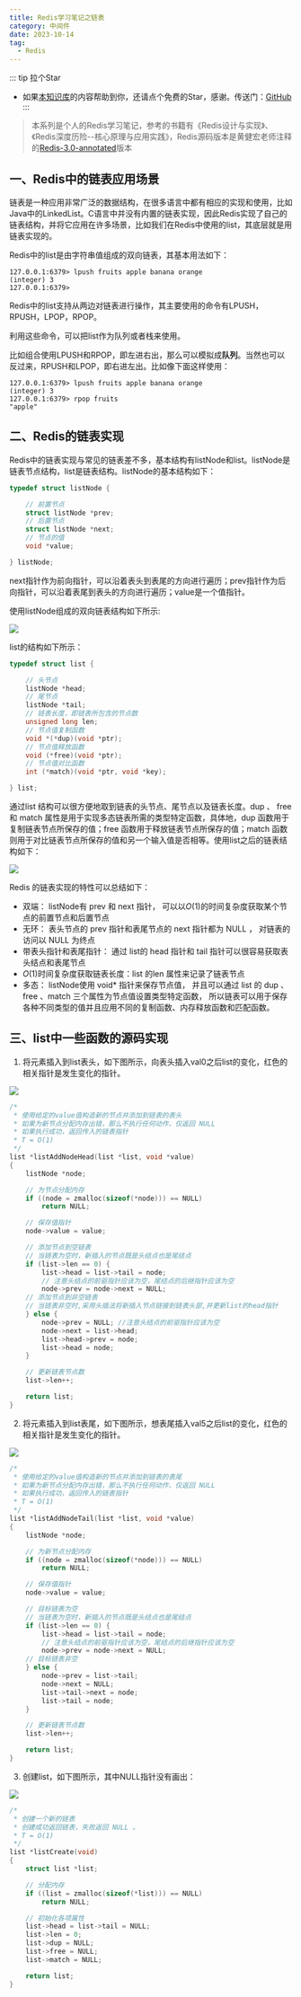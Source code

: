 ```yaml
---
title: Redis学习笔记之链表
category: 中间件
date: 2023-10-14
tag:
  - Redis
---
```

::: tip 拉个Star
- 如果<a href='https://github.com/shzyjbr/person-database' target='blank'>本知识库</a>的内容帮助到你，还请点个免费的Star，感谢。传送门：<a href='https://github.com/shzyjbr/person-database' target='blank'>GitHub</a>
:::

> 本系列是个人的Redis学习笔记，参考的书籍有《Redis设计与实现》、《Redis深度历险--核心原理与应用实践》，Redis源码版本是黄健宏老师注释的[Redis-3.0-annotated](https://github.com/huangz1990/redis-3.0-annotated)版本

## 一、Redis中的链表应用场景

链表是一种应用非常广泛的数据结构，在很多语言中都有相应的实现和使用，比如Java中的LinkedList。C语言中并没有内置的链表实现，因此Redis实现了自己的链表结构，并将它应用在许多场景，比如我们在Redis中使用的list，其底层就是用链表实现的。

Redis中的list是由字符串值组成的双向链表，其基本用法如下：

```
127.0.0.1:6379> lpush fruits apple banana orange
(integer) 3
127.0.0.1:6379>
```

Redis中的list支持从两边对链表进行操作，其主要使用的命令有LPUSH，RPUSH，LPOP，RPOP。

利用这些命令，可以把list作为队列或者栈来使用。

比如组合使用LPUSH和RPOP，即左进右出，那么可以模拟成**队列**。当然也可以反过来，RPUSH和LPOP，即右进左出。比如像下面这样使用：

```
127.0.0.1:6379> lpush fruits apple banana orange
(integer) 3
127.0.0.1:6379> rpop fruits
"apple"
```

## 二、Redis的链表实现

Redis中的链表实现与常见的链表差不多，基本结构有listNode和list。listNode是链表节点结构，list是链表结构。listNode的基本结构如下：

```c
typedef struct listNode {

    // 前置节点
    struct listNode *prev;
    // 后置节点
    struct listNode *next;
    // 节点的值
    void *value;

} listNode;
```

next指针作为前向指针，可以沿着表头到表尾的方向进行遍历；prev指针作为后向指针，可以沿着表尾到表头的方向进行遍历；value是一个值指针。

使用listNode组成的双向链表结构如下所示:

![](http://zzk31.320.io/img/20230521171907.png)

list的结构如下所示：

```C
typedef struct list {

    // 头节点
    listNode *head;
    // 尾节点
    listNode *tail;
    // 链表长度，即链表所包含的节点数
    unsigned long len;
    // 节点值复制函数
    void *(*dup)(void *ptr);
    // 节点值释放函数
    void (*free)(void *ptr);
    // 节点值对比函数
    int (*match)(void *ptr, void *key);

} list;
```

通过list 结构可以很方便地取到链表的头节点、尾节点以及链表长度。dup 、 free 和 match 属性是用于实现多态链表所需的类型特定函数，具体地，dup 函数用于复制链表节点所保存的值；free 函数用于释放链表节点所保存的值；match 函数则用于对比链表节点所保存的值和另一个输入值是否相等。使用list之后的链表结构如下：

![](http://zzk31.320.io/img/20230521172758.png)

Redis 的链表实现的特性可以总结如下：

- 双端： listNode有 prev 和 next 指针， 可以以$O(1)$的时间复杂度获取某个节点的前置节点和后置节点
- 无环： 表头节点的 prev 指针和表尾节点的 next 指针都为 NULL ， 对链表的访问以 NULL 为终点
- 带表头指针和表尾指针： 通过 list的 head 指针和 tail 指针可以很容易获取表头结点和表尾节点
- $O(1)$时间复杂度获取链表长度：list 的len 属性来记录了链表节点
- 多态： listNode使用 void* 指针来保存节点值， 并且可以通过 list 的 dup 、free 、match 三个属性为节点值设置类型特定函数， 所以链表可以用于保存各种不同类型的值并且应用不同的复制函数、内存释放函数和匹配函数。

## 三、list中一些函数的源码实现

1. 将元素插入到list表头，如下图所示，向表头插入val0之后list的变化，红色的相关指针是发生变化的指针。

![](http://zzk31.320.io/img/20230521230420.png)

```C
/*
 * 使用给定的value值构造新的节点并添加到链表的表头
 * 如果为新节点分配内存出错，那么不执行任何动作，仅返回 NULL
 * 如果执行成功，返回传入的链表指针
 * T = O(1)
 */
list *listAddNodeHead(list *list, void *value)
{
    listNode *node;

    // 为节点分配内存
    if ((node = zmalloc(sizeof(*node))) == NULL)
        return NULL;

    // 保存值指针
    node->value = value;

    // 添加节点到空链表
    // 当链表为空时，新插入的节点既是头结点也是尾结点
    if (list->len == 0) {
        list->head = list->tail = node;
        // 注意头结点的前驱指针应该为空，尾结点的后继指针应该为空
        node->prev = node->next = NULL;
    // 添加节点到非空链表
    // 当链表非空时,采用头插法将新插入节点链接到链表头部,并更新list的head指针
    } else {
        node->prev = NULL; //注意头结点的前驱指针应该为空
        node->next = list->head;
        list->head->prev = node;
        list->head = node;
    }

    // 更新链表节点数
    list->len++;

    return list;
}
```

2. 将元素插入到list表尾，如下图所示，想表尾插入val5之后list的变化，红色的相关指针是发生变化的指针。

![](http://zzk31.320.io/img/20230521230452.png)

```C
/*
 * 使用给定的value值构造新的节点并添加到链表的表尾
 * 如果为新节点分配内存出错，那么不执行任何动作，仅返回 NULL
 * 如果执行成功，返回传入的链表指针
 * T = O(1)
 */
list *listAddNodeTail(list *list, void *value)
{
    listNode *node;

    // 为新节点分配内存
    if ((node = zmalloc(sizeof(*node))) == NULL)
        return NULL;

    // 保存值指针
    node->value = value;

    // 目标链表为空
    // 当链表为空时，新插入的节点既是头结点也是尾结点
    if (list->len == 0) {
        list->head = list->tail = node;
        // 注意头结点的前驱指针应该为空，尾结点的后继指针应该为空
        node->prev = node->next = NULL;
    // 目标链表非空
    } else {
        node->prev = list->tail;
        node->next = NULL;
        list->tail->next = node;
        list->tail = node;
    }

    // 更新链表节点数
    list->len++;

    return list;
}
```

3. 创建list，如下图所示，其中NULL指针没有画出：

![](http://zzk31.320.io/img/20230521230555.png)

```C
/*
 * 创建一个新的链表
 * 创建成功返回链表，失败返回 NULL 。
 * T = O(1)
 */
list *listCreate(void)
{
    struct list *list;

    // 分配内存
    if ((list = zmalloc(sizeof(*list))) == NULL)
        return NULL;

    // 初始化各项属性
    list->head = list->tail = NULL;
    list->len = 0;
    list->dup = NULL;
    list->free = NULL;
    list->match = NULL;

    return list;
}
```

